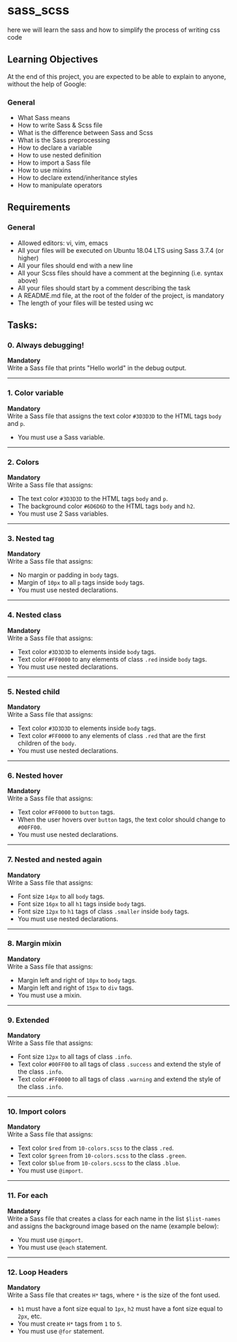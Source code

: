 # sass_scss

here we will learn the sass and how to simplify the process of writing css code

## Learning Objectives

At the end of this project, you are expected to be able to explain to anyone, without the help of Google:

### General

- What Sass means
- How to write Sass & Scss file
- What is the difference between Sass and Scss
- What is the Sass preprocessing
- How to declare a variable
- How to use nested definition
- How to import a Sass file
- How to use mixins
- How to declare extend/inheritance styles
- How to manipulate operators

## Requirements

### General

- Allowed editors: vi, vim, emacs
- All your files will be executed on Ubuntu 18.04 LTS using Sass 3.7.4 (or higher)
- All your files should end with a new line
- All your Scss files should have a comment at the beginning (i.e. syntax above)
- All your files should start by a comment describing the task
- A README.md file, at the root of the folder of the project, is mandatory
- The length of your files will be tested using wc

## Tasks:

### 0. Always debugging!

**Mandatory**  
Write a Sass file that prints "Hello world" in the debug output.

---

### 1. Color variable

**Mandatory**  
Write a Sass file that assigns the text color `#3D3D3D` to the HTML tags `body` and `p`.

- You must use a Sass variable.

---

### 2. Colors

**Mandatory**  
Write a Sass file that assigns:

- The text color `#3D3D3D` to the HTML tags `body` and `p`.
- The background color `#6D6D6D` to the HTML tags `body` and `h2`.
- You must use 2 Sass variables.

---

### 3. Nested tag

**Mandatory**  
Write a Sass file that assigns:

- No margin or padding in `body` tags.
- Margin of `10px` to all `p` tags inside `body` tags.
- You must use nested declarations.

---

### 4. Nested class

**Mandatory**  
Write a Sass file that assigns:

- Text color `#3D3D3D` to elements inside `body` tags.
- Text color `#FF0000` to any elements of class `.red` inside `body` tags.
- You must use nested declarations.

---

### 5. Nested child

**Mandatory**  
Write a Sass file that assigns:

- Text color `#3D3D3D` to elements inside `body` tags.
- Text color `#FF0000` to any elements of class `.red` that are the first children of the `body`.
- You must use nested declarations.

---

### 6. Nested hover

**Mandatory**  
Write a Sass file that assigns:

- Text color `#FF0000` to `button` tags.
- When the user hovers over `button` tags, the text color should change to `#00FF00`.
- You must use nested declarations.

---

### 7. Nested and nested again

**Mandatory**  
Write a Sass file that assigns:

- Font size `14px` to all `body` tags.
- Font size `16px` to all `h1` tags inside `body` tags.
- Font size `12px` to `h1` tags of class `.smaller` inside `body` tags.
- You must use nested declarations.

---

### 8. Margin mixin

**Mandatory**  
Write a Sass file that assigns:

- Margin left and right of `10px` to `body` tags.
- Margin left and right of `15px` to `div` tags.
- You must use a mixin.

---

### 9. Extended

**Mandatory**  
Write a Sass file that assigns:

- Font size `12px` to all tags of class `.info`.
- Text color `#00FF00` to all tags of class `.success` and extend the style of the class `.info`.
- Text color `#FF0000` to all tags of class `.warning` and extend the style of the class `.info`.

---

### 10. Import colors

**Mandatory**  
Write a Sass file that assigns:

- Text color `$red` from `10-colors.scss` to the class `.red`.
- Text color `$green` from `10-colors.scss` to the class `.green`.
- Text color `$blue` from `10-colors.scss` to the class `.blue`.
- You must use `@import`.

---

### 11. For each

**Mandatory**  
Write a Sass file that creates a class for each name in the list `$list-names` and assigns the background image based on the name (example below):

- You must use `@import`.
- You must use `@each` statement.

---

### 12. Loop Headers

**Mandatory**  
Write a Sass file that creates `H*` tags, where `*` is the size of the font used.

- `h1` must have a font size equal to `1px`, `h2` must have a font size equal to `2px`, etc.
- You must create `H*` tags from `1` to `5`.
- You must use `@for` statement.
